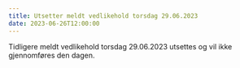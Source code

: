 ```yaml
---
title: Utsetter meldt vedlikehold torsdag 29.06.2023
date: 2023-06-26T12:00:00
---
```

Tidligere meldt vedlikehold torsdag 29.06.2023 utsettes og vil ikke gjennomføres den dagen.
